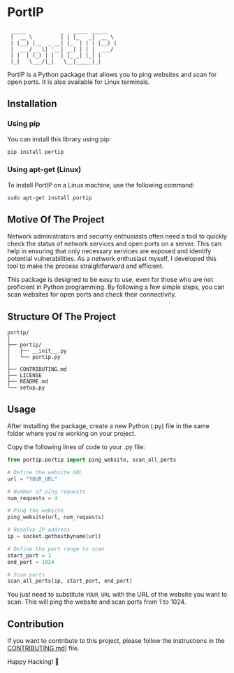 # PortIP

```
 _____           _   _____ _____  
 |  __ \         | | |_   _|  __ \ 
 | |__) |__  _ __| |_  | | | |__) |
 |  ___/ _ \| '__| __| | | |  ___/ 
 | |  | (_) | |  | |_ _| |_| |     
 |_|   \___/|_|   \__|_____|_|     
```

PortIP is a Python package that allows you to ping websites and scan for open ports. It is also available for Linux terminals.

## Installation

### Using pip

You can install this library using pip:

```bash
pip install portip
```

### Using apt-get (Linux)

To install PortIP on a Linux machine, use the following command:

```bash
sudo apt-get install portip
```

## Motive Of The Project

Network administrators and security enthusiasts often need a tool to quickly check the status of network services and open ports on a server. This can help in ensuring that only necessary services are exposed and identify potential vulnerabilities. As a network enthusiast myself, I developed this tool to make the process straightforward and efficient.

This package is designed to be easy to use, even for those who are not proficient in Python programming. By following a few simple steps, you can scan websites for open ports and check their connectivity.

## Structure Of The Project

```
portip/
│
├── portip/
│   ├── __init__.py
│   └── portip.py
│
├── CONTRIBUTING.md
├── LICENSE
├── README.md
└── setup.py
```

## Usage

After installing the package, create a new Python (.py) file in the same folder where you're working on your project.

Copy the following lines of code to your .py file:

```python
from portip.portip import ping_website, scan_all_ports

# Define the website URL
url = "YOUR_URL"

# Number of ping requests
num_requests = 4

# Ping the website
ping_website(url, num_requests)

# Resolve IP address
ip = socket.gethostbyname(url)

# Define the port range to scan
start_port = 1
end_port = 1024

# Scan ports
scan_all_ports(ip, start_port, end_port)
```

You just need to substitute `YOUR_URL` with the URL of the website you want to scan. This will ping the website and scan ports from 1 to 1024.

## Contribution

If you want to contribute to this project, please follow the instructions in the [CONTRIBUTING.md](https://github.com/PB2204/py-portip/blob/main/CONTRIBUTING.md)] file.

Happy Hacking! 🚀
